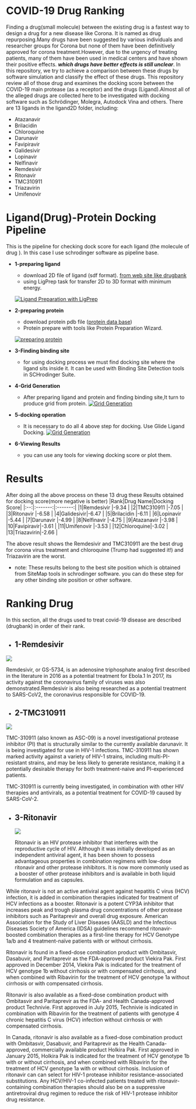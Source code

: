 # COVID-19 Drug Ranking


Finding a drug(small molecule) between the existing drug is a fastest way to design a drug for a new disease like Corona. It is named as drug repurposing.Many drugs have been suggested by various individuals and researcher groups for Corona but none of them have been definitively approved for corona treatment.However, due to the urgency of treating patients, many of them have been used in medical centers and have shown their positive effects. ***which drugs have better effects is still unclear***. In this repository, we try to achieve a comparison between these drugs by software simulation and classify the effect of these drugs.
This repository review all of those drug and  examines the docking score between the COVID-19 main protease (as a receptor)  and the drugs (Ligand).Almost all of the alleged drugs are collected here to be investigated with docking software such as Schrödinger, Molegra, Autodock Vina and others.
 There are 13 ligands in the ligand2D folder, including:
 - Atazanavir
- Brilacidin
- Chloroquine
- Darunavir
- Favipiravir
- Galidesivir
- Lopinavir
- Nelfinavir
- Remdesivir
- Ritonavir
- TMC310911
- Triazavirin
- Umifenovir
# Ligand(Drug)-Protein Docking Pipeline
This is the pipeline for checking dock score for each ligand (the molecule of drug ). In this case I use schrodinger software as pipeline base.
- **1-preparing ligand**
  - download 2D file of ligand (sdf format). [from web site like drugbank](https://www.drugbank.ca/)
  - using LigPrep task for transfer 2D to 3D format with minimum energy.
  
   [![Ligand Preparation with LigPrep](https://img.youtube.com/vi/5vO88ui0JdM/0.jpg)](https://www.youtube.com/watch?v=5vO88ui0JdM)
- **2-preparing protein**
    - download protein pdb file ([protein data base](https://www.rcsb.org/)) 
    - Protein prepare with tools like  Protein Preparation Wizard.
  
   [![preparing protein](https://img.youtube.com/vi/YRFROyN88Fw/0.jpg)](https://www.youtube.com/watch?v=YRFROyN88Fw)
- **3-Finding binding site**  
  - for using docking process we must find docking site where the ligand sits inside it. It can be used with 
   Binding Site Detection tools in SCHrodinger Suite.
- **4-Grid Generation**
  - After preparing ligand and protein and finding binding site,It turn to produce grid from protein.
 [![Grid Generation](https://img.youtube.com/vi/_AUKLGtrBR8/0.jpg)](https://www.youtube.com/watch?v=_AUKLGtrBR8)
 - **5-docking operation**
   - It is necessary to do all 4 above step for docking. Use Glide Ligand Docking.
  [![Grid Generation](https://img.youtube.com/vi/htoaov6bQlk/0.jpg)](https://www.youtube.com/watch?v=htoaov6bQlk)
- **6-Viewing Results**
  - you can use any tools for viewing docking score or plot them.
 # Results
 After doing all the above process on these 13 drug these  Results obtained for docking score(more negative is better) 
 |Rank|Drug Name|Docking Score|
 |:--:|:-------:|:-------:|
 |1|Remdesivir	|-9.34	|
|2|TMC310911	|-7.05	|
|3|Ritonavir	|-6.58	|
|4|Galidesivir|-6.47	|
|5|Brilacidin	|-6.11	|
|6|Lopinavir	|-5.44	|
|7|Darunavir	|-4.99	|
|8|Nelfinavir	|-4.75	|
|9|Atazanavir	|-3.98	|
|10|Favipiravir|-3.61	|
|11|Umifenovir	|-3.53	|
|12|Chloroquine|-3.02	|
|13|Triazavirin|-2.66	|

The above result shows the Remdesivir and TMC310911 are the best drug for corona virus treatment and chloroquine (Trump had suggested it!) and Triazavirin are the worst.
 - note: These results belong to the best site position which is obtained from SiteMap tools in schrodinger software. you can do these step for any other binding site position or other software.
# Ranking Drug
In this section, all the drugs used to treat covid-19  disease are described (drugbank) in order of their rank.
- ## 1-Remdesivir
![](https://www.drugbank.ca/structures/DB14761/image.svg)

Remdesivir, or GS-5734, is an adenosine triphosphate analog first described in the literature in 2016 as a potential treatment for Ebola.1 In 2017, its activity against the coronavirus family of viruses was also demonstrated.Remdesivir is also being researched as a potential treatment to SARS-CoV2, the coronavirus responsible for COVID-19.
- ## 2-TMC310911
 ![](https://www.drugbank.ca/structures/DB15623/image.svg)

  TMC-310911 (also known as ASC-09) is a novel investigational protease inhibitor (PI) that is structurally similar to the currently available darunavir. It is being investigated for use in HIV-1 infections. TMC-310911 has shown marked activity against a variety of HIV-1 strains, including multi-PI-resistant strains, and may be less likely to generate resistance, making it a potentially desirable therapy for both treatment-naive and PI-experienced patients.

TMC-310911 is currently being investigated, in combination with other HIV therapies and antivirals, as a potential treatment for COVID-19 caused by SARS-CoV-2.
- ## 3-Ritonavir
  ![](https://www.drugbank.ca/structures/DB00503/image.svg)

  Ritonavir is an HIV protease inhibitor that interferes with the reproductive cycle of HIV. Although it was initially developed as an independent antiviral agent, it has been shown to possess advantageous properties in combination regimens with low-dose ritonavir and other protease inhibitors. It is now more commonly used as a booster of other protease inhibitors and is available in both liquid formulation and as capsules.

While ritonavir is not an active antiviral agent against hepatitis C virus (HCV) infection, it is added in combination therapies indicated for treatment of HCV infections as a booster. Ritonavir is a potent CYP3A inhibitor that increases peak and trough plasma drug concentrations of other protease inhibitors such as Paritaprevir and overall drug exposure. American Association for the Study of Liver Diseases (AASLD) and the Infectious Diseases Society of America (IDSA) guidelines recommend ritonavir-boosted combination therapies as a first-line therapy for HCV Genotype 1a/b and 4 treatment-naïve patients with or without cirrhosis.

Ritonavir is found in a fixed-dose combination product with Ombitasvir, Dasabuvir, and Paritaprevir as the FDA-approved product Viekira Pak. First approved in December 2014, Viekira Pak is indicated for the treatment of HCV genotype 1b without cirrhosis or with compensated cirrhosis, and when combined with Ribavirin for the treatment of HCV genotype 1a without cirrhosis or with compensated cirrhosis.

Ritonavir is also available as a fixed-dose combination product with Ombitasvir and Paritaprevir as the FDA- and Health Canada-approved product Technivie. First approved in July 2015, Technivie is indicated in combination with Ribavirin for the treatment of patients with genotype 4 chronic hepatitis C virus (HCV) infection without cirrhosis or with compensated cirrhosis.

In Canada, ritonavir is also available as a fixed-dose combination product with Ombitasvir, Dasabuvir, and Paritaprevir as the Health Canada-approved, commercially available product Holkira Pak. First approved in January 2015, Holkira Pak is indicated for the treatment of HCV genotype 1b with or without cirrhosis, and when combined with Ribavirin for the treatment of HCV genotype 1a with or without cirrhosis. Inclusion of ritonavir can can select for HIV-1 protease inhibitor resistance-associated substitutions. Any HCV/HIV-1 co-infected patients treated with ritonavir-containing combination therapies should also be on a suppressive antiretroviral drug regimen to reduce the risk of HIV-1 protease inhibitor drug resistance.


